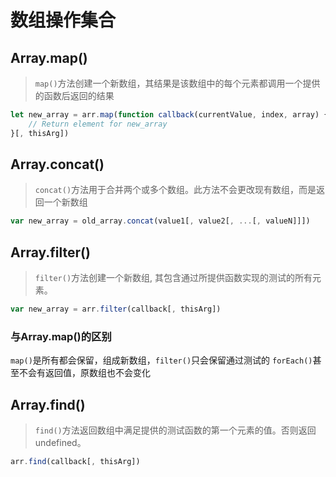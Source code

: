 # 数组操作集合

## Array.map()

> `map()`方法创建一个新数组，其结果是该数组中的每个元素都调用一个提供的函数后返回的结果

```javascript
let new_array = arr.map(function callback(currentValue, index, array) {
    // Return element for new_array
}[, thisArg])
```

## Array.concat()

> `concat()`方法用于合并两个或多个数组。此方法不会更改现有数组，而是返回一个新数组

```javascript
var new_array = old_array.concat(value1[, value2[, ...[, valueN]]])
```

## Array.filter()

> `filter()`方法创建一个新数组, 其包含通过所提供函数实现的测试的所有元素。

```javascript
var new_array = arr.filter(callback[, thisArg])
```

### 与Array.map()的区别

`map()`是所有都会保留，组成新数组，`filter()`只会保留通过测试的
`forEach()`甚至不会有返回值，原数组也不会变化

## Array.find()

> `find()`方法返回数组中满足提供的测试函数的第一个元素的值。否则返回 undefined。

```javascript
arr.find(callback[, thisArg])
```